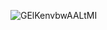 
![GElKenvbwAALtMI](https://github.com/user-attachments/assets/70bbdcd1-51bd-45f0-83da-b931fa3f13f8)
